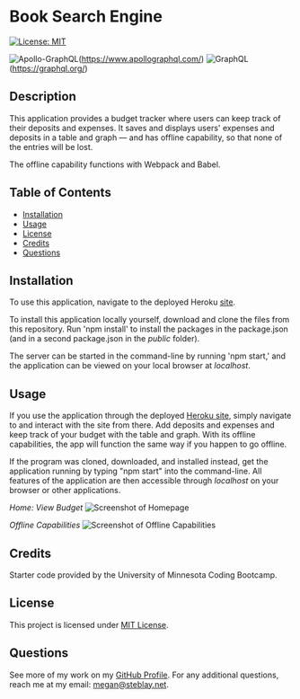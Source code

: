 # Book Search Engine

[![License: MIT](https://img.shields.io/badge/License-MIT-yellow.svg)](https://opensource.org/licenses/MIT)

![Apollo-GraphQL](https://img.shields.io/badge/-ApolloGraphQL-311C87?style=for-the-badge&logo=apollo-graphql)(https://www.apollographql.com/) ![GraphQL](https://img.shields.io/badge/-GraphQL-E10098?style=for-the-badge&logo=graphql&logoColor=white)(https://graphql.org/)

## Description

This application provides a budget tracker where users can keep track of their deposits and expenses. It saves and displays users' expenses and deposits in a table and graph — and has offline capability, so that none of the entries will be lost.

The offline capability functions with Webpack and Babel.

## Table of Contents

- [Installation](#installation)
- [Usage](#usage)
- [License](#license)
- [Credits](#credits)
- [Questions](#questions)

## Installation

To use this application, navigate to the deployed Heroku [site](https://quiet-reef-97702.herokuapp.com/).

To install this application locally yourself, download and clone the files from this repository. Run 'npm install' to install the packages in the package.json (and in a second package.json in the _public_ folder).

The server can be started in the command-line by running 'npm start,' and the application can be viewed on your local browser at _localhost_.

## Usage

If you use the application through the deployed [Heroku site](https://quiet-reef-97702.herokuapp.com/), simply navigate to and interact with the site from there. Add deposits and expenses and keep track of your budget with the table and graph. With its offline capabilities, the app will function the same way if you happen to go offline.

If the program was cloned, downloaded, and installed instead, get the application running by typing "npm start" into the command-line. All features of the application are then accessible through _localhost_ on your browser or other applications.

_Home: View Budget_
![Screenshot of Homepage](public/assets/images/home.png)

_Offline Capabilities_
![Screenshot of Offline Capabilities](public/assets/images/offline.png)

## Credits

Starter code provided by the University of Minnesota Coding Bootcamp. 

## License

This project is licensed under [MIT License](https://opensource.org/licenses/MIT).

## Questions

See more of my work on my [GitHub Profile](https://github.com/msteblu/).
For any additional questions, reach me at my email: megan@steblay.net.
